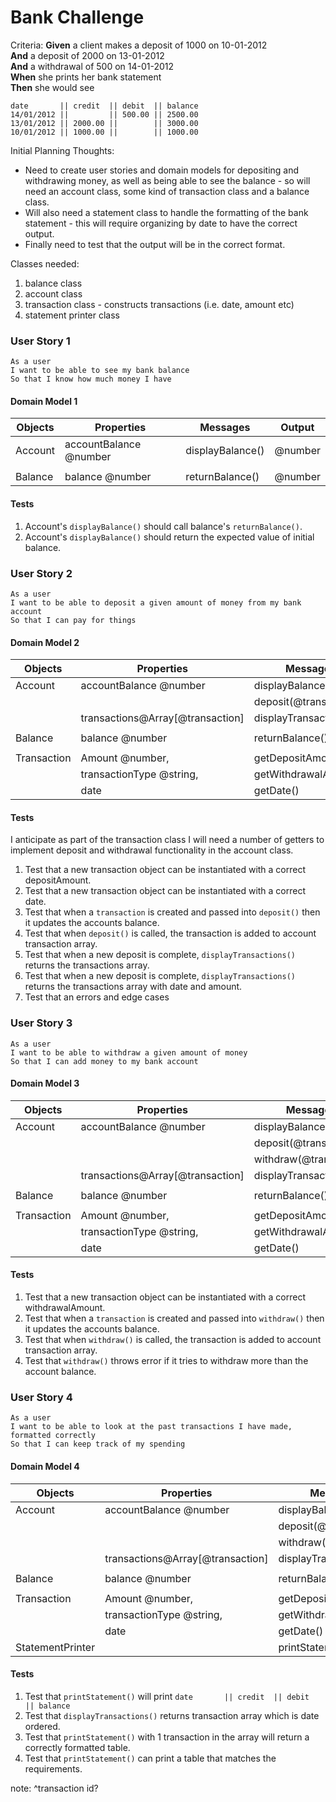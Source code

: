# Bank Challenge

Criteria: 
**Given** a client makes a deposit of 1000 on 10-01-2012  
**And** a deposit of 2000 on 13-01-2012  
**And** a withdrawal of 500 on 14-01-2012  
**When** she prints her bank statement  
**Then** she would see
```
date       || credit  || debit  || balance
14/01/2012 ||         || 500.00 || 2500.00
13/01/2012 || 2000.00 ||        || 3000.00
10/01/2012 || 1000.00 ||        || 1000.00
```

Initial Planning Thoughts:
- Need to create user stories and domain models for depositing and withdrawing money, as well as being able to see the balance - so will need an account class, some kind of transaction class and a balance class.
- Will also need a statement class to handle the formatting of the bank statement - this will require organizing by date to have the correct output.
- Finally need to test that the output will be in the correct format.

Classes needed:
1. balance class
2. account class
3. transaction class - constructs transactions (i.e. date, amount etc)
4. statement printer class


### User Story 1
```
As a user
I want to be able to see my bank balance
So that I know how much money I have
```
#### Domain Model 1
| Objects     | Properties                     | Messages          | Output   |
| ----------- | ------------------------------ | ----------------- | -------- |
| Account     | accountBalance @number         | displayBalance()  | @number  |
|             |                                |                   |          |
| Balance     | balance @number                | returnBalance()   | @number  |
#### Tests 
1. Account's `displayBalance()` should call balance's `returnBalance()`.
2. Account's `displayBalance()` should return the expected value of initial balance.
### User Story 2
```
As a user
I want to be able to deposit a given amount of money from my bank account
So that I can pay for things
```
#### Domain Model 2
| Objects        | Properties                     | Messages            | Output             |
| -------------- | ------------------------------ | ------------------- | ------------------ |
| Account        |accountBalance @number          |displayBalance()     | @number            |
|                |                                |deposit(@transaction)| @void              |
|                |transactions@Array[@transaction]|displayTransactions()|@Array[@transaction]|
|                |                                |                     |                    |
| Balance        |balance @number                 |returnBalance()      | @number            |
|                |                                |                     |                    |
| Transaction    |Amount @number,                 |getDepositAmount()   |@number             |
|                |transactionType @string,        |getWithdrawalAmount()|@number             |
|                |date                            |getDate()            |@date               |
#### Tests 
I anticipate as part of the transaction class I will need a number of getters to implement deposit and withdrawal functionality in the account class.

1. Test that a new transaction object can be instantiated with a correct depositAmount.
2. Test that a new transaction object can be instantiated with a correct date.
3. Test that when a `transaction` is created and passed into `deposit()` then it updates the accounts balance. 
4. Test that when `deposit()` is called, the transaction is added to account transaction array.
5. Test that when a new deposit is complete, `displayTransactions()` returns the transactions array.
6. Test that when a new deposit is complete, `displayTransactions()` returns the transactions array with date and amount. 
7. Test that an errors and edge cases
### User Story 3
```
As a user
I want to be able to withdraw a given amount of money
So that I can add money to my bank account
```
#### Domain Model 3
| Objects        | Properties                     | Messages             | Output             |
| -------------- | ------------------------------ | -------------------- | ------------------ |
| Account        |accountBalance @number          |displayBalance()      | @number            |
|                |                                |deposit(@transaction) | @void              |
|                |                                |withdraw(@transaction)| @void              |
|                |transactions@Array[@transaction]|displayTransactions() |@Array[@transaction]|
|                |                                |                      |                    |
| Balance        |balance @number                 |returnBalance()       | @number            |
|                |                                |                      |                    |
| Transaction    |Amount @number,                 |getDepositAmount()    |@number             |
|                |transactionType @string,        |getWithdrawalAmount() |@number             |
|                |date                            |getDate()             |@date               |
#### Tests 
1. Test that a new transaction object can be instantiated with a correct withdrawalAmount.
2. Test that when a `transaction` is created and passed into `withdraw()` then it updates the accounts balance.
3. Test that when `withdraw()` is called, the transaction is added to account transaction array.
4. Test that `withdraw()` throws error if it tries to withdraw more than the account balance.
### User Story 4
```
As a user
I want to be able to look at the past transactions I have made, formatted correctly
So that I can keep track of my spending
```
#### Domain Model 4
| Objects        | Properties                     | Messages             | Output             |
| -------------- | ------------------------------ | -------------------- | ------------------ |
| Account        |accountBalance @number          |displayBalance()      | @number            |
|                |                                |deposit(@transaction) | @void              |
|                |                                |withdraw(@transaction)| @void              |
|                |transactions@Array[@transaction]|displayTransactions() |@Array[@transaction]|
|                |                                |                      |                    |
| Balance        |balance @number                 |returnBalance()       | @number            |
|                |                                |                      |                    |
| Transaction    |Amount @number,                 |getDepositAmount()    |@number             |
|                |transactionType @string,        |getWithdrawalAmount() |@number             |
|                |date                            |getDate()             |@date               |
|StatementPrinter|                                |printStatement()      |@table              |
#### Tests 
1. Test that `printStatement()` will print `date       || credit  || debit  || balance`
2. Test that `displayTransactions()` returns transaction array which is date ordered.
3. Test that `printStatement()` with 1 transaction in the array will return a correctly formatted table.
4. Test that `printStatement()` can print a table that matches the requirements.


note:
^transaction id?







